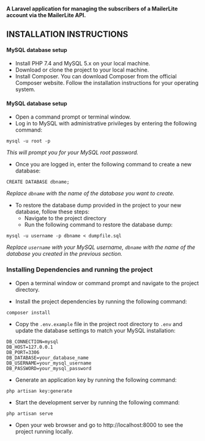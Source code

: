
#### A Laravel application for managing the subscribers of a MailerLite account via the MailerLite API.

## INSTALLATION INSTRUCTIONS

#### **MySQL database setup**

- Install PHP 7.4 and MySQL 5.x on your local machine.
- Download or clone the project to your local machine.
- Install Composer. You can download Composer from the official Composer website. Follow the installation instructions for your operating system.


#### **MySQL database setup** 

- Open a command prompt or terminal window.
- Log in to MySQL with administrative privileges by entering the following command:
```
mysql -u root -p

```
_This will prompt you for your MySQL root password._

- Once you are logged in, enter the following command to create a new database:
```
CREATE DATABASE dbname;
```
_Replace `dbname` with the name of the database you want to create._

- To restore the database dump provided in the project  to your new database, follow these steps:
  - Navigate to the project directory
  -  Run the following command to restore the database dump:
```
mysql -u username -p dbname < dumpfile.sql

```
_Replace `username` with your MySQL username, `dbname` with the name of the database you created in the previous section._


### Installing Dependencies and running the project

- Open a terminal window or command prompt and navigate to the project directory.

- Install the project dependencies by running the following command:
  
```
composer install
```
- Copy the `.env.example` file in the project root directory to `.env` and update the database settings to match your MySQL installation:
```
DB_CONNECTION=mysql
DB_HOST=127.0.0.1
DB_PORT=3306
DB_DATABASE=your_database_name
DB_USERNAME=your_mysql_username
DB_PASSWORD=your_mysql_password 

```
- Generate an application key by running the following command:
```
php artisan key:generate

```
- Start the development server by running the following command:
```
php artisan serve
```
- Open your web browser and go to http://localhost:8000 to see the project running locally. 

